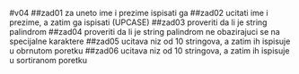 #v04
##zad01
za uneto ime i prezime ispisati ga
##zad02
ucitati ime i prezime, a zatim ga ispisati (UPCASE)
##zad03
proveriti da li je string palindrom
##zad04
proveriti da li je string palindrom ne obazirajuci se na specijalne karaktere
##zad05
ucitava niz od 10 stringova, a zatim ih ispisuje u obrnutom poretku
##zad06
ucitava niz od 10 stringova, a zatim ih ispisuje u sortiranom poretku
